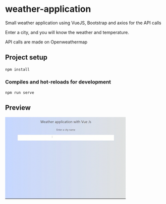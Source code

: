 # weather-application

Small weather application using VueJS, Bootstrap and axios for the API calls

Enter a city, and you will know the weather and temperature.

API calls are made on Openweathermap

## Project setup
```
npm install
```

### Compiles and hot-reloads for development
```
npm run serve
```

## Preview 
![](result.gif)

